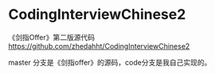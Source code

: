 # CodingInterviewChinese2
《剑指Offer》第二版源代码 https://github.com/zhedahht/CodingInterviewChinese2

master 分支是《剑指offer》的源码，code分支是我自己实现的。
